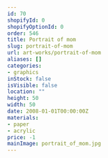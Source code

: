 ```yaml
---
id: 70
shopifyId: 0
shopifyOptionId: 0
order: 546
title: Portrait of mom
slug: portrait-of-mom
url: art-works/portrait-of-mom
aliases: []
categories:
- graphics
inStock: false
isVisible: false
location: ""
height: 50
width: 50
date: 2008-01-01T00:00:00Z
materials:
- paper
- acrylic
price: -1
mainImage: portrait_of_mom.jpg
---
```


